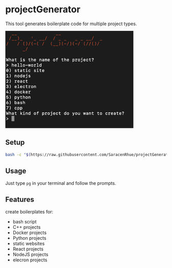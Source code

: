 # projectGenerator

This tool generates boilerplate code for multiple project types.

<img src="https://github.com/SaracenRhue/projectGenerator/raw/main/icon.png" width="400">

## Setup

```bash
bash -c "$(https://raw.githubusercontent.com/SaracenRhue/projectGenerator/main/setup.sh)"
```

## Usage

Just type `pg` in your terminal and follow the prompts.

## Features

create boilerplates for:

* bash script
* C++ projects
* Docker projects
* Python projects
* static websites
* React projects
* NodeJS projects
* elecron projects
